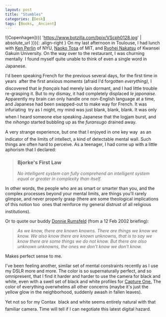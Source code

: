 ```yaml
---
layout: post
title: "Stumbles"
categories: [Desk]
tags: [Books, _Ancient]
---
```

![Copenhagen]({{ 'https://www.botzilla.com/bpix/VScph0128.jpg' | absolute_url }}){: .align-right }
On my last afternoon in Toulouse, I had lunch with <a href="http://mrl.nyu.edu/~perlin/">Ken Perlin</a> of NYU, <a href="http://www.sogo.jst.go.jp/kenkyu/tosa.html">Naoko Tosa</a> of MIT, and <a href="http://www.mic.atr.co.jp/~nakatsu/">Ryohei Nakatsu</a> of Kwansei Gakuin University. On the way over to the restaurant, I was churning mentally &#151; I found myself quite unable to think of even a single word in Japanese.

I'd been speaking French for the previous several days, for the first time in years &#151; after the first anxious moments (afraid I'd forgotten <i>everything),</i> I discovered that <i>le fran&ccedil;ais</i> had merely lain dormant, and I had little trouble re-grasping it. But to my dismay, it had completely displaced <i>le japonaise.</i> Apparently my brain can only handle one non-English language at a time, and Japanese had been swapped-out to make way for French. It was infuriating &#151; try as I might, my mind was just blank, blank, blank. It was only when I heard someone else speaking Japanese that the logjam burst, and the <i>nihongo</i> started bubbling up as the <i>furansugo</i> drained away.

<!--more-->

A very strange experience, but one that I enjoyed in one key way &#151; as an indicator of the limits of intellect, a kind of detectable mental wall. Such things are often hard to perceive. As a teenager, I had come up with a little aphorism that I declared:

> ### Bjorke's First Law
> _No intelligent system can fully comprehend an intelligent system equal or greater in complexity than itself._

In other words, the people who are as smart or smarter than you, and the complex processes beyond your mental limits, are things you'll rarely glimpse, and never properly grasp (there are some theological implications of this notion too &#151; ones that reinforce my general distrust of all religious institutions).

Or to quote our buddy <a href="http://slate.msn.com/id/2081042/">Donnie Rumsfeld</a> (from a 12 Feb 2002 briefing):

> _As we know, there are known knowns. There are things we know we know. We also know there are known unknowns, that is to say we know there are some things we do not know. But there are also unknown unknowns, the ones we don't know we don't know._

Makes perfect sense to me.

I've been feeling another, similar set of mental constraints recently as I use my DSLR more and more. The color is so supernaturally perfect, and so omnipresent, that I find it harder and harder to use the camera for black and white, even with a swell set of black and white profiles for <a href="http://www.phaseone.com">Capture One.</a> The color of everything overwhelms all other concerns (maybe it's just the yellow glow in the neighborhood, suddenly awash in fallen leaves).

Yet not so for my Contax &#151; black and white seems entirely natural with that familiar camera. Time will tell if I can negotiate this latest digital hazard.

